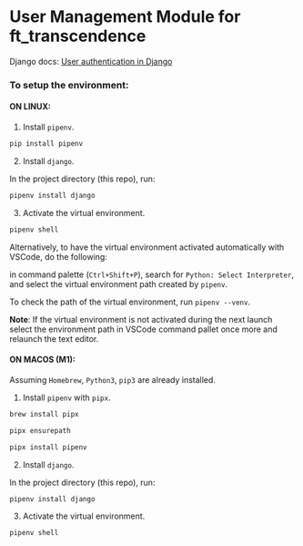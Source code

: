 # User Management Module for ft_transcendence

Django docs: [User authentication in Django](https://docs.djangoproject.com/en/5.0/topics/auth/)

### To setup the environment:

#### ON LINUX:

1. Install `pipenv`.

```bash
pip install pipenv
```

2. Install `django`.

In the project directory (this repo), run:
```bash
pipenv install django
```

3. Activate the virtual environment.

```bash
pipenv shell
```
Alternatively, to have the virtual environment activated automatically with VSCode, do the following:

in command palette (`Ctrl+Shift+P`), search for `Python: Select Interpreter`, and select the virtual environment path created by `pipenv`.  

To check the path of the virtual environment, run `pipenv --venv`.  

**Note**: If the virtual environment is not activated during the next launch select the environment path in VSCode command pallet once more and relaunch the text editor.  


#### ON MACOS (M1):

Assuming `Homebrew`, `Python3`, `pip3` are already installed.

1. Install `pipenv` with `pipx`.

```bash
brew install pipx

pipx ensurepath

pipx install pipenv
```

2. Install `django`.

In the project directory (this repo), run:
```bash
pipenv install django
```

3. Activate the virtual environment.

```bash
pipenv shell
```



